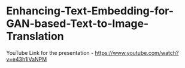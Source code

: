 # Enhancing-Text-Embedding-for-GAN-based-Text-to-Image-Translation

YouTube Link for the presentation - https://www.youtube.com/watch?v=e43h1iVaNPM

